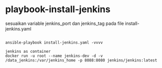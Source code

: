 # playbook-install-jenkins

sesuaikan variable jenkins_port dan jenkins_tag pada file install-jenkins.yaml

```

ansible-playbook install-jenkins.yaml -vvvv
```


```
jenkins as container
docker run -u root --name jenkins-dev -d -v /data_jenkins:/var/jenkins_home -p 8088:8080 jenkins/jenkins:latest
```
